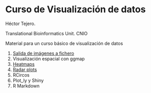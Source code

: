 # Curso de Visualización de datos

Héctor Tejero. 

Translational Bioinformatics Unit. CNIO 

Material para un curso básico de visualización de datos


1. [Salida de imágenes a fichero](http://rpubs.com/htejero/212362)
2. Visualización espacial con ggmap
3. [Heatmaps](http://rpubs.com/htejero/212365)
4. [Radar plots](http://rpubs.com/htejero/212368)
5. RCircos
6. Plot_ly y Shiny 
7. R Markdown

